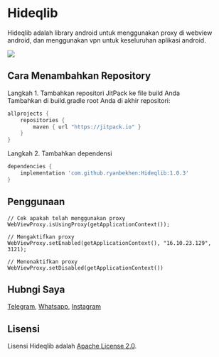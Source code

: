 Hideqlib
========

Hideqlib adalah library android untuk menggunakan proxy di webview android, dan menggunakan vpn untuk keseluruhan aplikasi android.

[![](https://jitpack.io/v/ryanbekhen/Hideqlib.svg)](https://jitpack.io/#ryanbekhen/Hideqlib)

Cara Menambahkan Repository
---------------------------
Langkah 1. Tambahkan repositori JitPack ke file build Anda\
Tambahkan di build.gradle root Anda di akhir repositori:
```gradle
allprojects {
    repositories {
        maven { url "https://jitpack.io" }
    }
}
```

Langkah 2. Tambahkan dependensi
```gradle
dependencies {
    implementation 'com.github.ryanbekhen:Hideqlib:1.0.3'
}
```

Penggunaan
----------
```
// Cek apakah telah menggunakan proxy
WebViewProxy.isUsingProxy(getApplicationContext());

// Mengaktifkan proxy
WebViewProxy.setEnabled(getApplicationContext(), "16.10.23.129", 3121);

// Menonaktifkan proxy
WebViewProxy.setDisabled(getApplicationContext())
```

Hubngi Saya
-----------
[Telegram](https://t.me/ryanbekhen), 
[Whatsapp](http://wa.me/6282395984045), 
[Instagram](https://www.instagram.com/ryanbekhen/)


Lisensi
-------
Lisensi Hideqlib adalah [Apache License 2.0](https://github.com/ryanbekhen/Hideqlib/blob/master/LICENSE).
